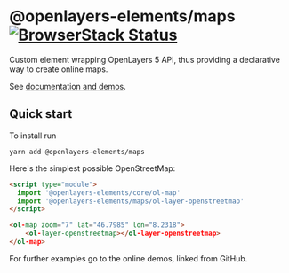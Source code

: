 # @openlayers-elements/maps [![BrowserStack Status](https://www.browserstack.com/automate/badge.svg?badge_key=VVRSS2FhUGpFd3puR1lKRUVSOHpydERCZG1HOFRZbERFU1lqL3RYSk5Vcz0tLXJvQkExaGtETnE0dFpMRE9NclZiZHc9PQ==--72f989607f4bdd18bea52ad8299b21d23534db2d)](https://www.browserstack.com/automate/public-build/VVRSS2FhUGpFd3puR1lKRUVSOHpydERCZG1HOFRZbERFU1lqL3RYSk5Vcz0tLXJvQkExaGtETnE0dFpMRE9NclZiZHc9PQ==--72f989607f4bdd18bea52ad8299b21d23534db2d)

Custom element wrapping OpenLayers 5 API, thus providing a declarative
way to create online maps.

See [documentation and demos](https://openlayers-elements.netlify.com).

## Quick start

To install run

```
yarn add @openlayers-elements/maps
```

Here's the simplest possible OpenStreetMap:

```html
<script type="module">
  import '@openlayers-elements/core/ol-map'
  import '@openlayers-elements/maps/ol-layer-openstreetmap'
</script>

<ol-map zoom="7" lat="46.7985" lon="8.2318">
    <ol-layer-openstreetmap></ol-layer-openstreetmap>
</ol-map>
```

For further examples go to the online demos, linked from GitHub.
